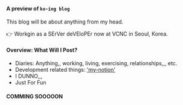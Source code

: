 #### A preview of `ko-ing blog`

This blog will be about anything from my head.

👉 Workgin as a SErVer deVEloPEr now at VCNC in Seoul, Korea.

#### Overview: What Will I Post?

* Diaries: Anything,, working, living, exercising, relationships,,, etc.
* Development related things: ['my-notion'](https://grizzled-saxophone-561.notion.site/15d76597f72648f8bcb035344f92d9ab)
* I DUNNO,,,
* Just For Fun

#### COMMING SOOOOON